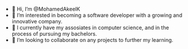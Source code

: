 - 👋 Hi, I’m @MohamedAkeelK
- 👀 I’m interested in becoming a software developer with a growing and innovative company.
- 🌱 I currently have my assosiates in computer science, and in the process of pursuing my bachelors.
- 💞️ I’m looking to collaborate on any projects to further my learning.
